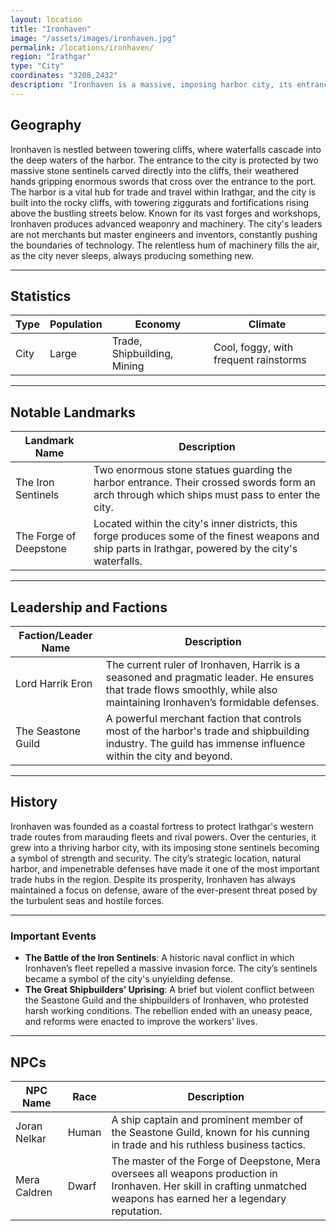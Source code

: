 ```yaml
---
layout: location
title: "Ironhaven"
image: "/assets/images/ironhaven.jpg"
permalink: /locations/ironhaven/
region: "Irathgar"
type: "City"
coordinates: "3208,2432"
description: "Ironhaven is a massive, imposing harbor city, its entrances guarded by two towering stone sentinels carved into the cliffs. Known for its vast forges and workshops, Ironhaven produces advanced weaponry and machinery."
---
```


## Geography

Ironhaven is nestled between towering cliffs, where waterfalls cascade into the deep waters of the harbor. The entrance to the city is protected by two massive stone sentinels carved directly into the cliffs, their weathered hands gripping enormous swords that cross over the entrance to the port. The harbor is a vital hub for trade and travel within Irathgar, and the city is built into the rocky cliffs, with towering ziggurats and fortifications rising above the bustling streets below. Known for its vast forges and workshops, Ironhaven produces advanced weaponry and machinery. The city's leaders are not merchants but master engineers and inventors, constantly pushing the boundaries of technology. The relentless hum of machinery fills the air, as the city never sleeps, always producing something new.

---

## Statistics

| Type             | Population | Economy                     | Climate                     |
|------------------|------------|-----------------------------|-----------------------------|
| City      | Large     | Trade, Shipbuilding, Mining  | Cool, foggy, with frequent rainstorms |

---

## Notable Landmarks

| Landmark Name            | Description                                                                                     |
|--------------------------|-------------------------------------------------------------------------------------------------|
| The Iron Sentinels        | Two enormous stone statues guarding the harbor entrance. Their crossed swords form an arch through which ships must pass to enter the city. |
| The Forge of Deepstone    | Located within the city's inner districts, this forge produces some of the finest weapons and ship parts in Irathgar, powered by the city's waterfalls. |

---

## Leadership and Factions

| Faction/Leader Name       | Description                                                                                     |
|---------------------------|-------------------------------------------------------------------------------------------------|
| Lord Harrik Eron           | The current ruler of Ironhaven, Harrik is a seasoned and pragmatic leader. He ensures that trade flows smoothly, while also maintaining Ironhaven’s formidable defenses. |
| The Seastone Guild         | A powerful merchant faction that controls most of the harbor's trade and shipbuilding industry. The guild has immense influence within the city and beyond. |

---

## History

Ironhaven was founded as a coastal fortress to protect Irathgar's western trade routes from marauding fleets and rival powers. Over the centuries, it grew into a thriving harbor city, with its imposing stone sentinels becoming a symbol of strength and security. The city’s strategic location, natural harbor, and impenetrable defenses have made it one of the most important trade hubs in the region. Despite its prosperity, Ironhaven has always maintained a focus on defense, aware of the ever-present threat posed by the turbulent seas and hostile forces.

---

### Important Events

- **The Battle of the Iron Sentinels**: A historic naval conflict in which Ironhaven’s fleet repelled a massive invasion force. The city’s sentinels became a symbol of the city's unyielding defense.
- **The Great Shipbuilders’ Uprising**: A brief but violent conflict between the Seastone Guild and the shipbuilders of Ironhaven, who protested harsh working conditions. The rebellion ended with an uneasy peace, and reforms were enacted to improve the workers’ lives.

---

## NPCs

| NPC Name                | Race     | Description                                           |
|-------------------------|----------|-------------------------------------------------------|
| Joran Nelkar             | Human    | A ship captain and prominent member of the Seastone Guild, known for his cunning in trade and his ruthless business tactics. |
| Mera Caldren             | Dwarf    | The master of the Forge of Deepstone, Mera oversees all weapons production in Ironhaven. Her skill in crafting unmatched weapons has earned her a legendary reputation. |
